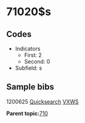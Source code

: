 # 71020$s

## Codes

-   Indicators
    -   First: 2
    -   Second: 0
-   Subfield: s

## Sample bibs

1200625 [Quicksearch](https://search.library.yale.edu/catalog/1200625) [VXWS](http://prodorbis.library.yale.edu:7014/vxws/GetHoldingsService?bibId=1200625)

**Parent topic:**[710](../../tags/710/710.md)

